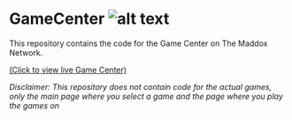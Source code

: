 # GameCenter ![alt text](https://themaddoxnetwork.com/favicons/favicon-32x32.png "The Maddox Network Logo") 

This repository contains the code for the Game Center on The Maddox Network.

[(Click to view live Game Center)](https://themaddoxnetwork.com/p/99/tmn-game-center)


*Disclaimer: This repository does not contain code for the actual games, only the main page where you select a game and the page where you play the games on*
